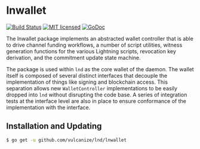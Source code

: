 lnwallet
=========

[![Build Status](http://img.shields.io/travis/vulcanize/lnd.svg)](https://travis-ci.org/vulcanize/lnd) 
[![MIT licensed](https://img.shields.io/badge/license-MIT-blue.svg)](https://github.com/vulcanize/lnd/blob/master/LICENSE)
[![GoDoc](https://img.shields.io/badge/godoc-reference-blue.svg)](http://godoc.org/github.com/vulcanize/lnd/lnwallet)

The lnwallet package implements an abstracted wallet controller that is able to
drive channel funding workflows, a number of script utilities, witness
generation functions for the various Lightning scripts, revocation key
derivation, and the commitment update state machine. 

The package is used within `lnd` as the core wallet of the daemon. The wallet
itself is composed of several distinct interfaces that decouple the
implementation of things like signing and blockchain access. This separation
allows new `WalletController` implementations to be easily dropped into
`lnd` without disrupting the code base. A series of integration tests at the
interface level are also in place to ensure conformance of the implementation
with the interface.


## Installation and Updating

```bash
$ go get -u github.com/vulcanize/lnd/lnwallet
```
